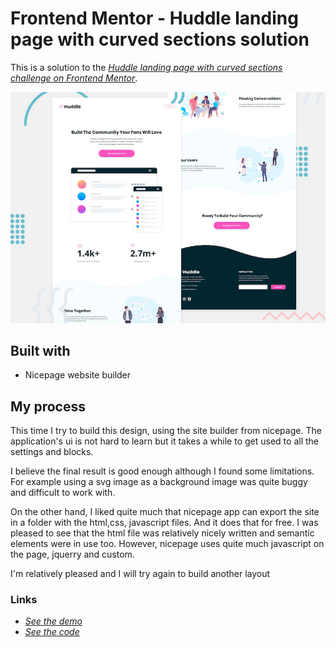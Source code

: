 # Frontend Mentor - Huddle landing page with curved sections solution

This is a solution to the <ins>*[Huddle landing page with curved sections challenge on Frontend Mentor](https://www.frontendmentor.io/challenges/huddle-landing-page-with-curved-sections-5ca5ecd01e82137ec91a50f2)</ins>*.

![](./screenshot.jpg)

## Built with
- Nicepage website builder

## My process

This time I try to build this design, using the site builder from nicepage.
The application's ui is not hard to learn but it takes a while to get used to all the settings and blocks. 

I believe the final result is good enough although I found some limitations. For example using a svg image as a background image was quite buggy and difficult to work with.

On the other hand, I liked quite much that nicepage app can export the site in a folder with the html,css, javascript files. And it does that for free.
I was pleased to see that the html file was relatively nicely written and semantic elements were in use too. However, nicepage uses quite much javascript on the page, jquerry and custom.

I'm relatively pleased and I will try again to build another layout


### Links
- *<ins>[See the demo](https://panugr.github.io/nicepage-builder/hubble-landing-page/)</ins>*
- *<ins>[See the code](https://github.com/PanuGr/nicepage-builder/tree/main/hubble-landing-page)</ins>*
